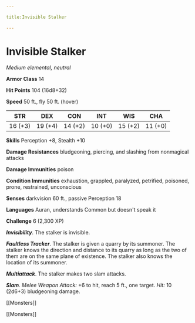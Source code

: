 --- 
title:Invisible Stalker 
---
# Invisible Stalker

*Medium elemental, neutral*

**Armor Class** 14

**Hit Points** 104 (16d8+32)

**Speed** 50 ft., fly 50 ft. (hover)

| STR     | DEX     | CON     | INT     | WIS     | CHA     |
|---------|---------|---------|---------|---------|---------|
| 16 (+3) | 19 (+4) | 14 (+2) | 10 (+0) | 15 (+2) | 11 (+0) |

**Skills** Perception +8, Stealth +10

**Damage Resistances** bludgeoning, piercing, and slashing from nonmagical attacks

**Damage Immunities** poison

**Condition Immunities** exhaustion, grappled, paralyzed, petrified, poisoned, prone, restrained, unconscious

**Senses** darkvision 60 ft., passive Perception 18

**Languages** Auran, understands Common but doesn't speak it

**Challenge** 6 (2,300 XP)

***Invisibility***. The stalker is invisible.

***Faultless Tracker***. The stalker is given a quarry by its summoner. The stalker knows the direction and distance to its quarry as long as the two of them are on the same plane of existence. The stalker also knows the location of its summoner.


***Multiattack***. The stalker makes two slam attacks.

***Slam***. *Melee Weapon Attack:* +6 to hit, reach 5 ft., one target. *Hit:* 10 (2d6+3) bludgeoning damage.



[[Monsters]]

[[Monsters]]
